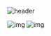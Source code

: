 ![header](https://capsule-render.vercel.app/api?type=waving&color=gradient&height=300&section=header&text=Hibiscus%20KN&fontSize=90)

![img](https://img.shields.io/badge/Unreal%20Engine-000000?style=flat-square&logo=UnrealEngine&logoColor=white)
![img](https://img.shields.io/badge/Unity-000000?style=flat-square&logo=Unity&logoColor=white)

